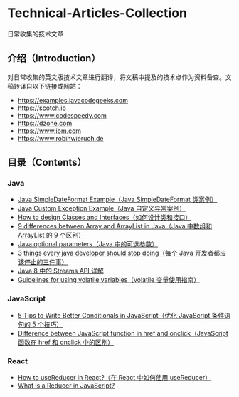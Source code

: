 # Technical-Articles-Collection
日常收集的技术文章

## 介绍（Introduction）
对日常收集的英文版技术文章进行翻译，将文稿中提及的技术点作为资料备查。文稿转译自以下链接或网站：
- https://examples.javacodegeeks.com
- https://scotch.io
- https://www.codespeedy.com
- https://dzone.com
- https://www.ibm.com
- https://www.robinwieruch.de

## 目录（Contents）
### Java
- [Java SimpleDateFormat Example（Java SimpleDateFormat 类案例）](Java/Java-SimpleDateFormat-Example.md)
- [Java Custom Exception Example（Java 自定义异常案例）](Java/Java-Custom-Exception-Example.md)
- [How to design Classes and Interfaces（如何设计类和接口）](Java/How-to-design-Classes-and-Interfaces.md)
- [9 differences between Array and ArrayList in Java（Java 中数组和 ArrayList 的 9 个区别）](Java/9-differences-between-Array-and-ArrayList-in-Java.md)
- [Java optional parameters（Java 中的可选参数）](Java/Java-optional-parameters.md)
- [3 things every java developer should stop doing（每个 Java 开发者都应该停止的三件事）](Java/3-things-every-java-developer-should-stop-doing.md)
- [Java 8 中的 Streams API 详解](Java/Java-8-中的-Streams-API-详解.md)
- [Guidelines for using volatile variables（volatile 变量使用指南）](Java/volatile-变量使用指南.md)

### JavaScript
- [5 Tips to Write Better Conditionals in JavaScript（优化 JavaScript 条件语句的 5 个技巧）](JavaScript/5-Tips-to-Write-Better-Conditionals-in-JavaScript.md)
- [Difference between JavaScript function in href and onclick（JavaScript 函数在 href 和 onclick 中的区别）](JavaScript/Difference-between-JavaScript-function-in-href-and-onclick.md)

### React
- [How to useReducer in React?（在 React 中如何使用 useReducer）](React/How-to-useReducer-in-React.md)
- [What is a Reducer in JavaScript?](React/What-is-a-Reducer-in-JavaScript.md)

<!-- 注意：文件名必须用连字符，否则 markdown 不识别文件链接。 -->
